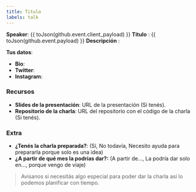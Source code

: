 ```yaml
---
title: Titulo
labels: talk
---
```

**Speaker**: {{ toJson(github.event.client_payload) }}
**Titulo** : {{ toJson(github.event.payload) }}
**Descripción** : 

**Tus datos**: 
- **Bio**: 
- **Twitter**: 
- **Instagram**: 

### Recursos

* **Slides de la presentación**: URL de la presentación (Si tenés).
* **Repositorio de la charla**: URL del repositorio con el código de la charla (Si tenés).

### Extra

* **¿Tenés la charla preparada?**: (Sí, No todavía, Necesito ayuda para prepararla porque solo es una idea)
* **¿A partir de qué mes la podrías dar?:** (A partir de..., La podría dar solo en..., porque vengo de viaje)

> Avisanos si necesitás algo especial para poder dar la charla así lo podemos planificar con tiempo.

